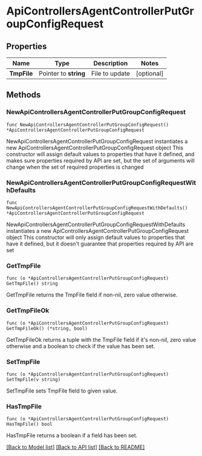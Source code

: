 # ApiControllersAgentControllerPutGroupConfigRequest

## Properties

Name | Type | Description | Notes
------------ | ------------- | ------------- | -------------
**TmpFile** | Pointer to **string** | File to update | [optional] 

## Methods

### NewApiControllersAgentControllerPutGroupConfigRequest

`func NewApiControllersAgentControllerPutGroupConfigRequest() *ApiControllersAgentControllerPutGroupConfigRequest`

NewApiControllersAgentControllerPutGroupConfigRequest instantiates a new ApiControllersAgentControllerPutGroupConfigRequest object
This constructor will assign default values to properties that have it defined,
and makes sure properties required by API are set, but the set of arguments
will change when the set of required properties is changed

### NewApiControllersAgentControllerPutGroupConfigRequestWithDefaults

`func NewApiControllersAgentControllerPutGroupConfigRequestWithDefaults() *ApiControllersAgentControllerPutGroupConfigRequest`

NewApiControllersAgentControllerPutGroupConfigRequestWithDefaults instantiates a new ApiControllersAgentControllerPutGroupConfigRequest object
This constructor will only assign default values to properties that have it defined,
but it doesn't guarantee that properties required by API are set

### GetTmpFile

`func (o *ApiControllersAgentControllerPutGroupConfigRequest) GetTmpFile() string`

GetTmpFile returns the TmpFile field if non-nil, zero value otherwise.

### GetTmpFileOk

`func (o *ApiControllersAgentControllerPutGroupConfigRequest) GetTmpFileOk() (*string, bool)`

GetTmpFileOk returns a tuple with the TmpFile field if it's non-nil, zero value otherwise
and a boolean to check if the value has been set.

### SetTmpFile

`func (o *ApiControllersAgentControllerPutGroupConfigRequest) SetTmpFile(v string)`

SetTmpFile sets TmpFile field to given value.

### HasTmpFile

`func (o *ApiControllersAgentControllerPutGroupConfigRequest) HasTmpFile() bool`

HasTmpFile returns a boolean if a field has been set.


[[Back to Model list]](../README.md#documentation-for-models) [[Back to API list]](../README.md#documentation-for-api-endpoints) [[Back to README]](../README.md)


